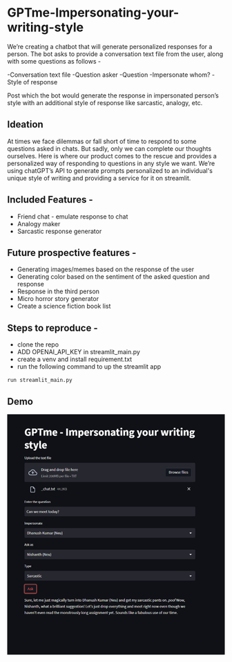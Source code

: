 # GPTme-Impersonating-your-writing-style


We’re creating a chatbot that will generate personalized responses for a person. The bot asks to provide a conversation text file from the user, along with some questions as follows - 


-Conversation text file
-Question asker
-Question
-Impersonate whom?
-Style of response

Post which the bot would generate the response in impersonated person’s style with an additional style of response like sarcastic, analogy, etc. 

## Ideation

At times we face dilemmas or fall short of time to respond to some questions asked in chats. But sadly, only we can complete our thoughts ourselves. Here is where our product comes to the rescue and provides a personalized way of responding to questions in any style we want. We’re using chatGPT’s API to generate prompts personalized to an individual's unique style of writing and providing a service for it on streamlit. 

## Included Features - 

- Friend chat - emulate response to chat
- Analogy maker 
- Sarcastic response generator 

## Future prospective features - 

- Generating images/memes based on the response of the user
- Generating color based on the sentiment of the asked question and response
- Response in the third person
- Micro horror story generator 
- Create a science fiction book list

## Steps to reproduce - 

- clone the repo
- ADD OPENAI_API_KEY in streamlit_main.py
- create a venv and install requirement.txt
- run the following command to up the streamlit app
``` 
run streamlit_main.py
```

## Demo 
![alt text](Demo.png)

